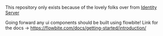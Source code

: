 This repository only exists because of the lovely folks over from <a href="https://github.com/IdentityServer/IdentityServer4">Identity Server</a>

Going forward any ui components should be built using flowbite! Link for the docs -> https://flowbite.com/docs/getting-started/introduction/
